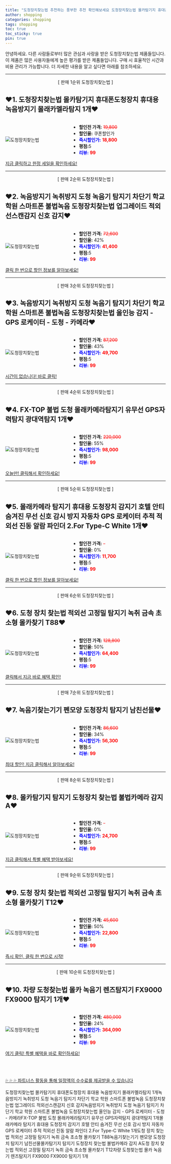 ```yaml
---
title: "도청장치찾는법 추천하는 풍부한 추천 확인해보세요 도청장치찾는법 몰카탐기지 휴대폰도청장치 휴대용 녹음방지기"
author: shopping
categories: shopping
tags: shopping
toc: true
toc_sticky: true
pin: true
---
```

안녕하세요. 다른 사람들로부터 많은 관심과 사랑을 받은 도청장치찾는법 제품들입니다. 이 제품은 많은 사용자들에게 높은 평가를 받은 제품들입니다. 구매 시 효율적인 시간과 비용 관리가 가능합니다. 더 자세한 내용을 알고 싶다면 아래를 참조하세요.

---
<p class="toplist" style="margin: 0 auto; display: block; width: fit-content;">[ 판매 1순위 도청장치찾는법 ]</p>

<h2><strong>❤️1. 도청장치찾는법 몰카탐기지 휴대폰도청장치 휴대용 녹음방지기 몰래카멜라탐지 1개❤️</strong></h2>

<div style="display: flex; align-items: center;">
    <div style="flex: 0.4;">
        <img src="https://thumbnail8.coupangcdn.com/thumbnails/remote/230x230ex/image/vendor_inventory/a645/693353c302114dfc42ff88fe50d92a750badf92bbd60bd2b06b1dbc752a2.jpg" alt="도청장치찾는법" style="max-width: 100%;">
    </div>
    <div style="flex: 0.6; margin-left: 10px;">
        <ul>
            <li><strong>할인전 가격:</strong> <del style="color: red;">19,800</del></li>
            <li><strong>할인율:</strong> 쿠폰할인가</li>
            <li><span style='color:blue'><strong>즉시할인가:</strong></span> <span style='color:red'><strong>18,800</strong></span></li>
            <li><strong>평점:</strong>5</li>
            <li><span style='color:blue'><strong>리뷰:</strong></span> <span style='color:red'><strong>99</strong></span></li>
        </ul>
    </div>
</div>
<div class="center">
    <a href="https://selin100587001.github.io?lptag=AF9450613&subid=githubio&pageKey=8090763258&traceid=V0-153&itemId=22849236673&vendorItemId=89883916871" class="myButton">
        지금 클릭하고 한정 세일을 확인하세요!
    </a>
</div>


---
<p class="toplist" style="margin: 0 auto; display: block; width: fit-content;">[ 판매 2순위 도청장치찾는법 ]</p>

<h2><strong>❤️2. 녹음방지기 녹취방지 도청 녹음기 탐지기 차단기 학교 학원 스마트폰 불법녹음 도청장치찾는법 업그레이드 적외선스캔감지 신호 감지❤️</strong></h2>

<div style="display: flex; align-items: center;">
    <div style="flex: 0.4;">
        <img src="https://thumbnail10.coupangcdn.com/thumbnails/remote/230x230ex/image/vendor_inventory/3469/302ed64f3732bd11b723b4b3bdb5b1bb08f67f6bf34f8d07c1f48319c798.jpg" alt="도청장치찾는법" style="max-width: 100%;">
    </div>
    <div style="flex: 0.6; margin-left: 10px;">
        <ul>
            <li><strong>할인전 가격:</strong> <del style="color: red;">72,600</del></li>
            <li><strong>할인율:</strong> 42%</li>
            <li><span style='color:blue'><strong>즉시할인가:</strong></span> <span style='color:red'><strong>41,400</strong></span></li>
            <li><strong>평점:</strong>5</li>
            <li><span style='color:blue'><strong>리뷰:</strong></span> <span style='color:red'><strong>99</strong></span></li>
        </ul>
    </div>
</div>
<div class="center">
    <a href="https://selin100587001.github.io?lptag=AF9450613&subid=githubio&pageKey=8034367358&traceid=V0-153&itemId=22474721167&vendorItemId=89517413481" class="myButton">
        클릭 한 번으로 할인 정보를 알아보세요!
    </a>
</div>


---
<p class="toplist" style="margin: 0 auto; display: block; width: fit-content;">[ 판매 3순위 도청장치찾는법 ]</p>

<h2><strong>❤️3. 녹음방지기 녹취방지 도청 녹음기 탐지기 차단기 학교 학원 스마트폰 불법녹음 도청장치찾는법 올인능 감지 - GPS 로케이터 - 도청 - 카메라❤️</strong></h2>

<div style="display: flex; align-items: center;">
    <div style="flex: 0.4;">
        <img src="https://thumbnail8.coupangcdn.com/thumbnails/remote/230x230ex/image/vendor_inventory/8c74/da7b123c6c3f98bd8a96ca310008ea36e7eff4180c507c7b441d56220173.jpg" alt="도청장치찾는법" style="max-width: 100%;">
    </div>
    <div style="flex: 0.6; margin-left: 10px;">
        <ul>
            <li><strong>할인전 가격:</strong> <del style="color: red;">87,200</del></li>
            <li><strong>할인율:</strong> 43%</li>
            <li><span style='color:blue'><strong>즉시할인가:</strong></span> <span style='color:red'><strong>49,700</strong></span></li>
            <li><strong>평점:</strong>5</li>
            <li><span style='color:blue'><strong>리뷰:</strong></span> <span style='color:red'><strong>99</strong></span></li>
        </ul>
    </div>
</div>
<div class="center">
    <a href="https://selin100587001.github.io?lptag=AF9450613&subid=githubio&pageKey=8034367358&traceid=V0-153&itemId=22474721170&vendorItemId=89517413494" class="myButton">
        시간이 없습니다! 바로 클릭!
    </a>
</div>


---
<p class="toplist" style="margin: 0 auto; display: block; width: fit-content;">[ 판매 4순위 도청장치찾는법 ]</p>

<h2><strong>❤️4. FX-TOP 불법 도청 몰래카메라탐지기 유무선 GPS자력탐지 광대역탐지 1개❤️</strong></h2>

<div style="display: flex; align-items: center;">
    <div style="flex: 0.4;">
        <img src="https://thumbnail7.coupangcdn.com/thumbnails/remote/230x230ex/image/vendor_inventory/ce2d/a982968ea8278c4bbe96e59f9325a01fbbbe3ba31945ed71662979721d1b.jpg" alt="도청장치찾는법" style="max-width: 100%;">
    </div>
    <div style="flex: 0.6; margin-left: 10px;">
        <ul>
            <li><strong>할인전 가격:</strong> <del style="color: red;">220,000</del></li>
            <li><strong>할인율:</strong> 55%</li>
            <li><span style='color:blue'><strong>즉시할인가:</strong></span> <span style='color:red'><strong>98,000</strong></span></li>
            <li><strong>평점:</strong>5</li>
            <li><span style='color:blue'><strong>리뷰:</strong></span> <span style='color:red'><strong>99</strong></span></li>
        </ul>
    </div>
</div>
<div class="center">
    <a href="https://selin100587001.github.io?lptag=AF9450613&subid=githubio&pageKey=2380570416&traceid=V0-153&itemId=4152758290&vendorItemId=72823120674" class="myButton">
        오늘만! 클릭해서 확인하세요!
    </a>
</div>


---
<p class="toplist" style="margin: 0 auto; display: block; width: fit-content;">[ 판매 5순위 도청장치찾는법 ]</p>

<h2><strong>❤️5. 몰래카메라 탐지기 휴대용 도청장치 감지기 호텔 안티 숨겨진 무선 신호 감시 방지 자동차 GPS 로케이터 추적 적외선 진동 알람 파인더 2.For Type-C White 1개❤️</strong></h2>

<div style="display: flex; align-items: center;">
    <div style="flex: 0.4;">
        <img src="https://thumbnail10.coupangcdn.com/thumbnails/remote/230x230ex/image/vendor_inventory/3e1c/a7a8b1dbd3aad5e26fec6f0b51d60eb5d0a3293f443ae312c75e8caf2e13.jpg" alt="도청장치찾는법" style="max-width: 100%;">
    </div>
    <div style="flex: 0.6; margin-left: 10px;">
        <ul>
            <li><strong>할인전 가격:</strong> <del style="color: red;">-</del></li>
            <li><strong>할인율:</strong> 0%</li>
            <li><span style='color:blue'><strong>즉시할인가:</strong></span> <span style='color:red'><strong>11,700</strong></span></li>
            <li><strong>평점:</strong>5</li>
            <li><span style='color:blue'><strong>리뷰:</strong></span> <span style='color:red'><strong>99</strong></span></li>
        </ul>
    </div>
</div>
<div class="center">
    <a href="https://selin100587001.github.io?lptag=AF9450613&subid=githubio&pageKey=7381214462&traceid=V0-153&itemId=19062822202&vendorItemId=90785627987" class="myButton">
        클릭 한 번으로 할인 정보를 알아보세요!
    </a>
</div>


---
<p class="toplist" style="margin: 0 auto; display: block; width: fit-content;">[ 판매 6순위 도청장치찾는법 ]</p>

<h2><strong>❤️6. 도청 장치 찾는법 적외선 고정밀 탐지기 녹취 금속 초소형 몰카찾기 T88❤️</strong></h2>

<div style="display: flex; align-items: center;">
    <div style="flex: 0.4;">
        <img src="https://thumbnail7.coupangcdn.com/thumbnails/remote/230x230ex/image/vendor_inventory/71b2/d0f0289c4910476de897193968758fd0f551b45f5054d1e378ce7a23cc44.jpg" alt="도청장치찾는법" style="max-width: 100%;">
    </div>
    <div style="flex: 0.6; margin-left: 10px;">
        <ul>
            <li><strong>할인전 가격:</strong> <del style="color: red;">128,800</del></li>
            <li><strong>할인율:</strong> 50%</li>
            <li><span style='color:blue'><strong>즉시할인가:</strong></span> <span style='color:red'><strong>64,400</strong></span></li>
            <li><strong>평점:</strong>5</li>
            <li><span style='color:blue'><strong>리뷰:</strong></span> <span style='color:red'><strong>99</strong></span></li>
        </ul>
    </div>
</div>
<div class="center">
    <a href="https://selin100587001.github.io?lptag=AF9450613&subid=githubio&pageKey=7912324488&traceid=V0-153&itemId=21714963723&vendorItemId=88764329149" class="myButton">
        클릭해서 지금 바로 혜택 확인!
    </a>
</div>


---
<p class="toplist" style="margin: 0 auto; display: block; width: fit-content;">[ 판매 7순위 도청장치찾는법 ]</p>

<h2><strong>❤️7. 녹음기찾는기기 펜모양 도청장치 탐지기 남친선물❤️</strong></h2>

<div style="display: flex; align-items: center;">
    <div style="flex: 0.4;">
        <img src="https://thumbnail10.coupangcdn.com/thumbnails/remote/230x230ex/image/vendor_inventory/25af/c988110cae99398bd2721fd748549224667f9b6da9fefedd55abd762ad4d.jpg" alt="도청장치찾는법" style="max-width: 100%;">
    </div>
    <div style="flex: 0.6; margin-left: 10px;">
        <ul>
            <li><strong>할인전 가격:</strong> <del style="color: red;">86,600</del></li>
            <li><strong>할인율:</strong> 34%</li>
            <li><span style='color:blue'><strong>즉시할인가:</strong></span> <span style='color:red'><strong>56,300</strong></span></li>
            <li><strong>평점:</strong>5</li>
            <li><span style='color:blue'><strong>리뷰:</strong></span> <span style='color:red'><strong>99</strong></span></li>
        </ul>
    </div>
</div>
<div class="center">
    <a href="https://selin100587001.github.io?lptag=AF9450613&subid=githubio&pageKey=8157229531&traceid=V0-153&itemId=23241841635&vendorItemId=90274266130" class="myButton">
        최대 할인! 지금 클릭해서 알아보세요!
    </a>
</div>


---
<p class="toplist" style="margin: 0 auto; display: block; width: fit-content;">[ 판매 8순위 도청장치찾는법 ]</p>

<h2><strong>❤️8. 몰카탐기지 탐지기 도청장치 찾는법 불법카메라 감지 A❤️</strong></h2>

<div style="display: flex; align-items: center;">
    <div style="flex: 0.4;">
        <img src="https://thumbnail6.coupangcdn.com/thumbnails/remote/230x230ex/image/vendor_inventory/254a/c63a40861e3a1a1517ba7951d2b479478369b504b72f6dbcd26a053a9b9b.jpg" alt="도청장치찾는법" style="max-width: 100%;">
    </div>
    <div style="flex: 0.6; margin-left: 10px;">
        <ul>
            <li><strong>할인전 가격:</strong> <del style="color: red;">-</del></li>
            <li><strong>할인율:</strong> 0%</li>
            <li><span style='color:blue'><strong>즉시할인가:</strong></span> <span style='color:red'><strong>24,700</strong></span></li>
            <li><strong>평점:</strong>5</li>
            <li><span style='color:blue'><strong>리뷰:</strong></span> <span style='color:red'><strong>99</strong></span></li>
        </ul>
    </div>
</div>
<div class="center">
    <a href="https://selin100587001.github.io?lptag=AF9450613&subid=githubio&pageKey=7615110738&traceid=V0-153&itemId=20176977240&vendorItemId=87268839207" class="myButton">
        지금 클릭해서 특별 혜택 받아보세요!
    </a>
</div>


---
<p class="toplist" style="margin: 0 auto; display: block; width: fit-content;">[ 판매 9순위 도청장치찾는법 ]</p>

<h2><strong>❤️9. 도청 장치 찾는법 적외선 고정밀 탐지기 녹취 금속 초소형 몰카찾기 T12❤️</strong></h2>

<div style="display: flex; align-items: center;">
    <div style="flex: 0.4;">
        <img src="https://thumbnail6.coupangcdn.com/thumbnails/remote/230x230ex/image/vendor_inventory/0fd1/37aa73a75d81509c089610a9b6dcee9edcba65c9b8a1355d5edede83a819.jpg" alt="도청장치찾는법" style="max-width: 100%;">
    </div>
    <div style="flex: 0.6; margin-left: 10px;">
        <ul>
            <li><strong>할인전 가격:</strong> <del style="color: red;">45,600</del></li>
            <li><strong>할인율:</strong> 50%</li>
            <li><span style='color:blue'><strong>즉시할인가:</strong></span> <span style='color:red'><strong>22,800</strong></span></li>
            <li><strong>평점:</strong>5</li>
            <li><span style='color:blue'><strong>리뷰:</strong></span> <span style='color:red'><strong>99</strong></span></li>
        </ul>
    </div>
</div>
<div class="center">
    <a href="https://selin100587001.github.io?lptag=AF9450613&subid=githubio&pageKey=7912324488&traceid=V0-153&itemId=21714963716&vendorItemId=88764329136" class="myButton">
        즉시 확인, 클릭 한 번으로 시작!
    </a>
</div>


---
<p class="toplist" style="margin: 0 auto; display: block; width: fit-content;">[ 판매 10순위 도청장치찾는법 ]</p>

<h2><strong>❤️10. 차량 도청찾는법 몰카 녹음기 렌즈탐지기 FX9000 FX9000 탐지기 1개❤️</strong></h2>

<div style="display: flex; align-items: center;">
    <div style="flex: 0.4;">
        <img src="https://thumbnail9.coupangcdn.com/thumbnails/remote/230x230ex/image/vendor_inventory/c0ef/89830a9f219a593344825b955e68f6e597315095da636f5903ff64db3478.jpg" alt="도청장치찾는법" style="max-width: 100%;">
    </div>
    <div style="flex: 0.6; margin-left: 10px;">
        <ul>
            <li><strong>할인전 가격:</strong> <del style="color: red;">480,000</del></li>
            <li><strong>할인율:</strong> 24%</li>
            <li><span style='color:blue'><strong>즉시할인가:</strong></span> <span style='color:red'><strong>364,090</strong></span></li>
            <li><strong>평점:</strong>5</li>
            <li><span style='color:blue'><strong>리뷰:</strong></span> <span style='color:red'><strong>99</strong></span></li>
        </ul>
    </div>
</div>
<div class="center">
    <a href="https://selin100587001.github.io?lptag=AF9450613&subid=githubio&pageKey=5313366501&traceid=V0-153&itemId=7705187649&vendorItemId=76808827057" class="myButton">
        여기 클릭! 특별 혜택을 바로 확인하세요!
    </a>
</div>

<br><br><br>[💦 💦 💦 파트너스 활동을 통해 일정액의 수수료를 제공받을 수 있습니다](https://link.coupang.com/a/bcpT2c)<br><br>도청장치찾는법 몰카탐기지 휴대폰도청장치 휴대용 녹음방지기 몰래카멜라탐지 1개녹음방지기 녹취방지 도청 녹음기 탐지기 차단기 학교 학원 스마트폰 불법녹음 도청장치찾는법 업그레이드 적외선스캔감지 신호 감지녹음방지기 녹취방지 도청 녹음기 탐지기 차단기 학교 학원 스마트폰 불법녹음 도청장치찾는법 올인능 감지 - GPS 로케이터 - 도청 - 카메라FX-TOP 불법 도청 몰래카메라탐지기 유무선 GPS자력탐지 광대역탐지 1개몰래카메라 탐지기 휴대용 도청장치 감지기 호텔 안티 숨겨진 무선 신호 감시 방지 자동차 GPS 로케이터 추적 적외선 진동 알람 파인더 2.For Type-C White 1개도청 장치 찾는법 적외선 고정밀 탐지기 녹취 금속 초소형 몰카찾기 T88녹음기찾는기기 펜모양 도청장치 탐지기 남친선물몰카탐기지 탐지기 도청장치 찾는법 불법카메라 감지 A도청 장치 찾는법 적외선 고정밀 탐지기 녹취 금속 초소형 몰카찾기 T12차량 도청찾는법 몰카 녹음기 렌즈탐지기 FX9000 FX9000 탐지기 1개